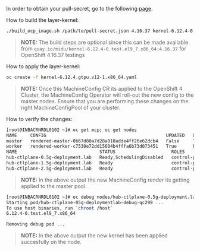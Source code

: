 

In order to obtain your pull-secret, go to the following [page](https://console.redhat.com/openshift/install/pull-secret).


How to build the layer-kernel: 

```bash
./build_ocp_image.sh /path/to/pull-secret.json 4.16.37 kernel-6.12.4-0.test.el9_7.x86_64
```
> **NOTE:** The build steps are optional since this can be made available from `quay.io/midu/kernel-6.12.4-0.test.el9_7.x86_64:4.16.37` for OpenShift 4.16.37 testings

How to apply the layer-kernel:

```bash
oc create -f kernel-6.12.4.gtpu.v12-1.x86_64.yaml 
```

> **NOTE:** Once this MachineConfig CR its applied to the OpenShift 4 Cluster, the MachineConfig Operator will roll-out the new config to the master nodes. Ensure that you are performing these changes on the right MachineConfigPool of your cluster. 

How to verify the changes:

```bash
[root@INBACRNRDL0102 ~]# oc get mcp; oc get nodes
NAME     CONFIG                                             UPDATED   UPDATING   DEGRADED   MACHINECOUNT   READYMACHINECOUNT   UPDATEDMACHINECOUNT   DEGRADEDMACHINECOUNT   AGE
master   rendered-master-0b67d80a7d28a010adde4ff26e62dcb4   False     True       False      3              0                   0                     0                      2d8h
worker   rendered-worker-c7530e72dd15604b4fffa6b73d073451   True      False      False      0              0                   0                     0                      2d8h
NAME                               STATUS                     ROLES                         AGE    VERSION
hub-ctlplane-0.5g-deployment.lab   Ready,SchedulingDisabled   control-plane,master,worker   2d8h   v1.29.14+7cf4c05
hub-ctlplane-1.5g-deployment.lab   Ready                      control-plane,master,worker   2d8h   v1.29.14+7cf4c05
hub-ctlplane-2.5g-deployment.lab   Ready                      control-plane,master,worker   2d8h   v1.29.14+7cf4c05
``` 

> **NOTE:** In the above output the new MachineConfig render its getting applied to the master pool.

```bash
[root@INBACRNRDL0102 ~]# oc debug nodes/hub-ctlplane-0.5g-deployment.lab -- chroot /host uname -r
Starting pod/hub-ctlplane-05g-deploymentlab-debug-qc299 ...
To use host binaries, run `chroot /host`
6.12.4-0.test.el9_7.x86_64

Removing debug pod ...
```

> **NOTE:** In the above output the new kernel has been applied succesfully on the node.

